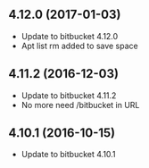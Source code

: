 
## 4.12.0 (2017-01-03)
- Update to bitbucket 4.12.0
- Apt list rm added to save space

## 4.11.2 (2016-12-03)
- Update to bitbucket 4.11.2
- No more need /bitbucket in URL

## 4.10.1 (2016-10-15)
- Update to bitbucket 4.10.1
